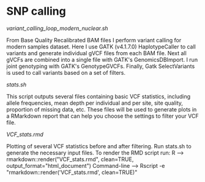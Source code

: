 # SNP calling

*variant_calling_loop_modern_nuclear.sh*

From Base Quality Recalibrated BAM files I perform variant calling for modern samples dataset. Here I use GATK (v4.1.7.0) HaplotypeCaller to call variants and generate individual gVCF files from each BAM file. Next all gVCFs are combined into a single file with GATK's GenomicsDBImport. I run joint genotyping with GATK's GenotypeGVCFs. Finally, Gatk SelectVariants is used to call variants based on a set of filters.

*stats.sh*

This script outputs several files containing basic VCF statistics, including allele frequencies, mean depth per individual and per site, site quality, proportion of missing data, etc. These files will be used to generate plots in a RMarkdown report that can help you choose the settings to filter your VCF file.

*VCF_stats.rmd*

Plotting of several VCF statistics before and after filtering. Run stats.sh to generate the necessary input files. To render the RMD script run:
R --> rmarkdown::render("VCF_stats.rmd", clean=TRUE, output_format="html_document")
Command-line --> Rscript -e "rmarkdown::render('VCF_stats.rmd', clean=TRUE)"
